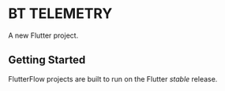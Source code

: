 # BT  TELEMETRY

A new Flutter project.

## Getting Started

FlutterFlow projects are built to run on the Flutter _stable_ release.
